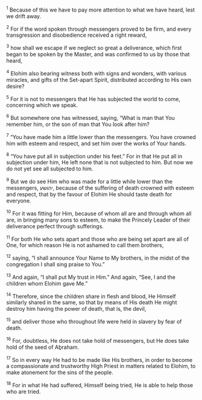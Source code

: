<sup>1</sup> Because of this we have to pay more attention to what we have heard, lest we drift away.

<sup>2</sup> For if the word spoken through messengers proved to be firm, and every transgression and disobedience received a right reward,

<sup>3</sup> how shall we escape if we neglect so great a deliverance, which first began to be spoken by the Master, and was confirmed to us by those that heard,

<sup>4</sup> Elohim also bearing witness both with signs and wonders, with various miracles, and gifts of the Set-apart Spirit, distributed according to His own desire?

<sup>5</sup> For it is not to messengers that He has subjected the world to come, concerning which we speak.

<sup>6</sup> But somewhere one has witnessed, saying, “What is man that You remember him, or the son of man that You look after him?

<sup>7</sup> “You have made him a little lower than the messengers. You have crowned him with esteem and respect, and set him over the works of Your hands.

<sup>8</sup> “You have put all in subjection under his feet.” For in that He put all in subjection under him, He left none that is not subjected to him. But now we do not yet see all subjected to him.

<sup>9</sup> But we do see Him who was made for a little while lower than the messengers, יהושע, because of the suffering of death crowned with esteem and respect, that by the favour of Elohim He should taste death for everyone.

<sup>10</sup> For it was fitting for Him, because of whom all are and through whom all are, in bringing many sons to esteem, to make the Princely Leader of their deliverance perfect through sufferings.

<sup>11</sup> For both He who sets apart and those who are being set apart are all of One, for which reason He is not ashamed to call them brothers,

<sup>12</sup> saying, “I shall announce Your Name to My brothers, in the midst of the congregation I shall sing praise to You.”

<sup>13</sup> And again, “I shall put My trust in Him.” And again, “See, I and the children whom Elohim gave Me.”

<sup>14</sup> Therefore, since the children share in flesh and blood, He Himself similarly shared in the same, so that by means of His death He might destroy him having the power of death, that is, the devil,

<sup>15</sup> and deliver those who throughout life were held in slavery by fear of death.

<sup>16</sup> For, doubtless, He does not take hold of messengers, but He does take hold of the seed of Aḇraham.

<sup>17</sup> So in every way He had to be made like His brothers, in order to become a compassionate and trustworthy High Priest in matters related to Elohim, to make atonement for the sins of the people.

<sup>18</sup> For in what He had suffered, Himself being tried, He is able to help those who are tried.

